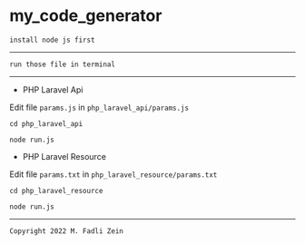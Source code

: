 # my_code_generator
 
```
install node js first
```

--- 

```
run those file in terminal
```

---

- PHP Laravel Api

Edit file `params.js` in `php_laravel_api/params.js`

```
cd php_laravel_api
```
```
node run.js
```

- PHP Laravel Resource

Edit file `params.txt` in `php_laravel_resource/params.txt`

```
cd php_laravel_resource
```
```
node run.js
```

---

```
Copyright 2022 M. Fadli Zein
```